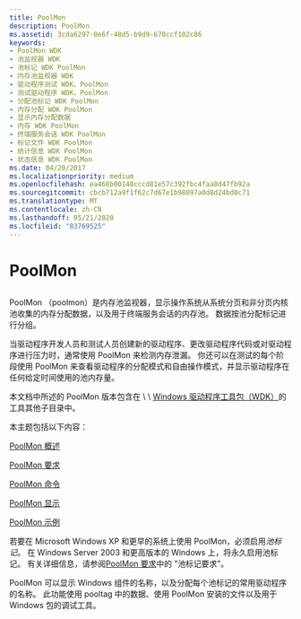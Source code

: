 ```yaml
---
title: PoolMon
description: PoolMon
ms.assetid: 3cda6297-0e6f-48d5-b9d9-670ccf102c86
keywords:
- PoolMon WDK
- 池监视器 WDK
- 池标记 WDK PoolMon
- 内存池监视器 WDK
- 驱动程序测试 WDK，PoolMon
- 测试驱动程序 WDK，PoolMon
- 分配池标记 WDK PoolMon
- 内存分配 WDK PoolMon
- 显示内存分配数据
- 内存 WDK PoolMon
- 终端服务会话 WDK PoolMon
- 标记文件 WDK PoolMon
- 统计信息 WDK PoolMon
- 状态信息 WDK PoolMon
ms.date: 04/20/2017
ms.localizationpriority: medium
ms.openlocfilehash: ea468b00148cccd81e57c392fbc4faa8d47fb92a
ms.sourcegitcommit: cbcb712a9f1f62c7d67e1b98097a0d8d24bd0c71
ms.translationtype: MT
ms.contentlocale: zh-CN
ms.lasthandoff: 05/21/2020
ms.locfileid: "83769525"
---
```

# <a name="poolmon"></a>PoolMon


## <span id="ddk_poolmon_tools"></span><span id="DDK_POOLMON_TOOLS"></span>


PoolMon （poolmon）是内存池监视器，显示操作系统从系统分页和非分页内核池收集的内存分配数据，以及用于终端服务会话的内存池。 数据按池分配标记进行分组。

当驱动程序开发人员和测试人员创建新的驱动程序、更改驱动程序代码或对驱动程序进行压力时，通常使用 PoolMon 来检测内存泄漏。 你还可以在测试的每个阶段使用 PoolMon 来查看驱动程序的分配模式和自由操作模式，并显示驱动程序在任何给定时间使用的池内存量。

本文档中所述的 PoolMon 版本包含在 \\ \\ [Windows 驱动程序工具包（WDK）](https://docs.microsoft.com/windows-hardware/drivers/download-the-wdk)的工具其他子目录中。

本主题包括以下内容：

[PoolMon 概述](poolmon-overview.md)

[PoolMon 要求](poolmon-requirements.md)

[PoolMon 命令](poolmon-commands.md)

[PoolMon 显示](poolmon-display.md)

[PoolMon 示例](poolmon-examples.md)

若要在 Microsoft Windows XP 和更早的系统上使用 PoolMon，必须启用*池标记*。 在 Windows Server 2003 和更高版本的 Windows 上，将永久启用池标记。 有关详细信息，请参阅[PoolMon 要求](poolmon-requirements.md)中的 "池标记要求"。

PoolMon 可以显示 Windows 组件的名称，以及分配每个池标记的常用驱动程序的名称。 此功能使用 pooltag 中的数据、使用 PoolMon 安装的文件以及用于 Windows 包的调试工具。

 






